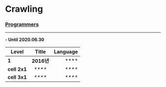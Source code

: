 # Crawling

### <u>Programmers</u>
-----------------------

**- Until 2020.06.30**

|  <center>Level</center> |  <center>Title</center> |  <center>Language</center> |
|:--------|:--------:|--------:|
|**1** | **2016년** |**** |
|**cell 2x1** | **** |**** |
|**cell 3x1** | **** |**** |
